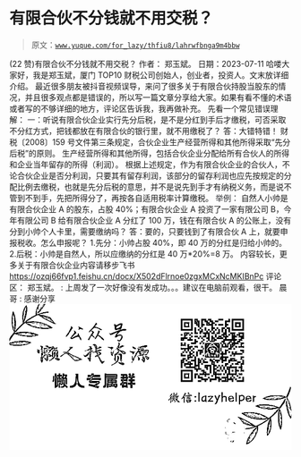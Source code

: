 # 有限合伙不分钱就不用交税？

> 原文：[`www.yuque.com/for_lazy/thfiu8/lahrwfbnga9m4bbw`](https://www.yuque.com/for_lazy/thfiu8/lahrwfbnga9m4bbw)

<ne-h2 id="f73f53d8" data-lake-id="f73f53d8"><ne-heading-ext><ne-heading-anchor></ne-heading-anchor><ne-heading-fold></ne-heading-fold></ne-heading-ext><ne-heading-content><ne-text id="ufd88c96d">(22 赞)有限合伙不分钱就不用交税？</ne-text></ne-heading-content></ne-h2> <ne-p id="u5a81cd9b" data-lake-id="u5a81cd9b"><ne-text id="ubd609ae5">作者： 郑玉斌。</ne-text></ne-p> <ne-p id="u7efdbca3" data-lake-id="u7efdbca3"><ne-text id="u470f10f2">日期：2023-07-11</ne-text></ne-p> <ne-p id="uda23df32" data-lake-id="uda23df32"><ne-text id="u2ae8ae9e">哈喽大家好，我是郑玉斌，厦门 TOP10 财税公司创始人，创业者，投资人。文末放详细介绍。</ne-text></ne-p> <ne-p id="ue9569315" data-lake-id="ue9569315"><ne-text id="ubeb9c5e0">最近很多朋友被抖音视频误导，来问了很多关于有限合伙持股当股东的情况，并且很多观点都是错误的，所以写一篇文章分享给大家。如果有看不懂的术语或者写的不够详细的地方，评论区告诉我，我再做补充。</ne-text></ne-p> <ne-p id="u34472afd" data-lake-id="u34472afd"><ne-text id="ud1e2fdd1">先看一个常见错误理解：</ne-text></ne-p> <ne-h2 id="6d4e6179" data-lake-id="6d4e6179"><ne-heading-ext><ne-heading-anchor></ne-heading-anchor><ne-heading-fold></ne-heading-fold></ne-heading-ext><ne-heading-content><ne-text id="u2a5b8c45" style="background-color: rgb(255, 255, 255); color: rgb(47, 48, 52);">一：</ne-text><ne-text id="u66c24059" ne-bold="true">听说有限合伙企业实行先分后税，是不是分红到手后才缴税，可否采取不分红方式，把钱都放在有限合伙的银行里，就不用缴税了？</ne-text></ne-heading-content></ne-h2> <ne-p id="u72f73e11" data-lake-id="u72f73e11"><ne-text id="ud8cb4bae">答：大错特错！</ne-text></ne-p> <ne-p id="u0611d443" data-lake-id="u0611d443"><ne-text id="uf53f0e7c">财税〔2008〕159 号文件第三条规定，合伙企业生产经营所得和其他所得采取“先分后税”的原则。</ne-text></ne-p> <ne-p id="u335559a8" data-lake-id="u335559a8"><ne-text id="u010a034d">生产经营所得和其他所得，包括合伙企业分配给所有合伙人的所得和企业当年留存的所得（利润）。</ne-text></ne-p> <ne-p id="u17e99aa5" data-lake-id="u17e99aa5"><ne-text id="uc505025d">根据上述规定，作为有限合伙企业的合伙人，不论合伙企业是否分利润，只要其有留存利润，该部分的留存利润也应先按规定的分配比例去缴税，也就是先分后税的意思，并不是说先到手才有纳税义务，而是说不管到不到手，先把所得分了，再按各自适用税率计算缴税。</ne-text></ne-p> <ne-h2 id="df5a6d65" data-lake-id="df5a6d65"><ne-heading-ext><ne-heading-anchor></ne-heading-anchor><ne-heading-fold></ne-heading-fold></ne-heading-ext><ne-heading-content><ne-text id="u2c844b32" style="background-color: rgb(255, 255, 255); color: rgb(47, 48, 52);">举例：</ne-text></ne-heading-content></ne-h2> <ne-p id="u92f4f977" data-lake-id="u92f4f977"><ne-text id="u0b17dfad">自然人小帅是有限合伙企业 A 的股东，占股 40%；有限合伙企业 A 投资了一家有限公司 B，今年有限公司 B 给有限合伙企业 A 分红了 100 万，钱在有限合伙 A 的公账上，没有分到小帅个人卡里，需要缴纳吗？</ne-text></ne-p> <ne-p id="u0fa0ed0b" data-lake-id="u0fa0ed0b"><ne-text id="u68860406">答：要的，只要钱到了有限合伙 A 上，就要申报税收。怎么申报呢？</ne-text></ne-p> <ne-p id="u9d769198" data-lake-id="u9d769198"><ne-text id="ud87637d4">1.先分：小帅占股 40%，即 40 万的分红是归给小帅的。</ne-text></ne-p> <ne-p id="ud8b94a8b" data-lake-id="ud8b94a8b"><ne-text id="u35850af7">2.后税：小帅是自然人，所以应缴纳的分红是 40 万*20%=8 万。</ne-text></ne-p> <ne-p id="u7c06dbad" data-lake-id="u7c06dbad"><ne-text id="u3945d24e">内容较长，更多关于有限合伙企业内容请移步飞书</ne-text></ne-p> <ne-p id="u90c5603c" data-lake-id="u90c5603c">[<ne-text id="uc7f72cb6" ne-underline="true">https://ozqj66fvp1.feishu.cn/docx/X502dFlrnoe0zgxMCxNcMKIBnPc</ne-text>](https://ozqj66fvp1.feishu.cn/docx/X502dFlrnoe0zgxMCxNcMKIBnPc)</ne-p> <ne-hole id="u99a00a14" data-lake-id="u99a00a14"><ne-card data-card-name="hr" data-card-type="block" id="m1NSU" data-event-boundary="card"><ne-p id="ue2989c4c" data-lake-id="ue2989c4c"><ne-text id="u683d7ccc">评论区：</ne-text></ne-p> <ne-p id="u43c4c327" data-lake-id="u43c4c327"><ne-text id="u50e0c91b">郑玉斌。 : 上周发了一次好像没有发成功。。。建议在电脑前观看，很干。</ne-text> <ne-text id="u7d31d72f">晨哥 : 感谢分享</ne-text></ne-p> <ne-p id="u0225dec9" data-lake-id="u0225dec9"><ne-card data-card-name="image" data-card-type="inline" id="AB6Fe" data-event-boundary="card">![](img/894d30a529e7c37bcd3392323c99941c.png)  <ne-hole id="u5ab282e5" data-lake-id="u5ab282e5"><ne-card data-card-name="hr" data-card-type="block" id="ygjk0" data-event-boundary="card"></ne-card></ne-hole></ne-card></ne-p></ne-card></ne-hole>
